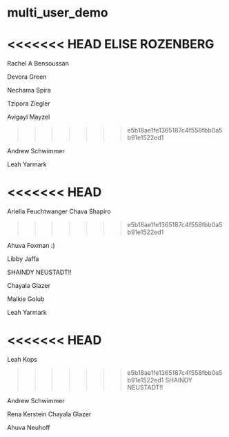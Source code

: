 # multi_user_demo

<<<<<<< HEAD
ELISE ROZENBERG
=======
Rachel A Bensoussan

Devora Green

Nechama Spira

Tzipora Ziegler

Avigayl Mayzel
>>>>>>> e5b18ae1fe1365187c4f558fbb0a5b91e1522ed1

Andrew Schwimmer

Leah Yarmark

<<<<<<< HEAD
=======
Ariella Feuchtwanger
Chava Shapiro
>>>>>>> e5b18ae1fe1365187c4f558fbb0a5b91e1522ed1

Ahuva Foxman :)

Libby Jaffa

SHAINDY NEUSTADT!!

Chayala Glazer

Malkie Golub

Leah Yarmark


<<<<<<< HEAD
=======
Leah Kops


>>>>>>> e5b18ae1fe1365187c4f558fbb0a5b91e1522ed1
SHAINDY NEUSTADT!!

Andrew Schwimmer

Rena Kerstein
Chayala Glazer

Ahuva Neuhoff

